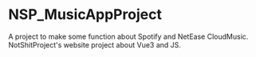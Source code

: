 # NSP_MusicAppProject
A project to make some function about Spotify and NetEase CloudMusic. NotShitProject's website project about Vue3 and JS.
